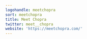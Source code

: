 ```yaml
---
logohandle: meetchopra
sort: meetchopra
title: Meet Chopra
twitter: meet__chopra
website: 'https://meetchopra.com/'
---
```

